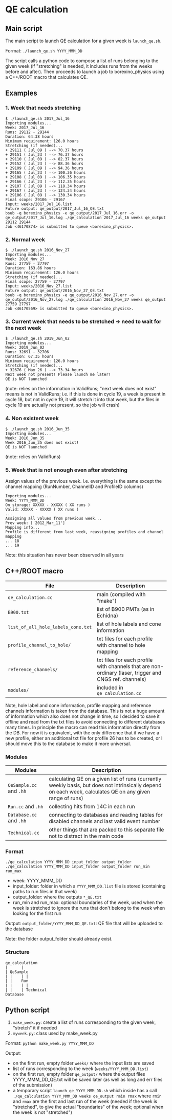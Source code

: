 # QE calculation

## Main script

The main script to launch QE calculation for a given week is ```launch_qe.sh```.

Format: ```./launch_qe.sh YYYY_MMM_DD```

The script calls a python code to compose a list of runs belonging to the given week (if "stretching" is needed, it includes runs from the weeks before and after). Then proceeds to launch a job to borexino_physics using a C++/ROOT macro that calculates QE.

## Examples

### 1. Week that needs stretching

```console
$ ./launch_qe.sh 2017_Jul_16
Importing modules...
Week: 2017_Jul_16
Runs: 29112 - 29144
Duration: 64.38 hours
Minimum requirement: 126.0 hours
Stretching (if needed)...
+ 29111 ( Jul_09 ) --> 70.37 hours
+ 29151 ( Jul_23 ) --> 76.37 hours
+ 29110 ( Jul_09 ) --> 82.37 hours
+ 29152 ( Jul_23 ) --> 88.36 hours
+ 29109 ( Jul_09 ) --> 94.36 hours
+ 29165 ( Jul_23 ) --> 100.36 hours
+ 29108 ( Jul_09 ) --> 106.35 hours
+ 29166 ( Jul_23 ) --> 112.35 hours
+ 29107 ( Jul_09 ) --> 118.34 hours
+ 29167 ( Jul_23 ) --> 124.34 hours
+ 29106 ( Jul_09 ) --> 130.34 hours
Final scope: 29106 - 29167
Input: weeks/2017_Jul_16.list
Future output: qe_output/2017_Jul_16_QE.txt
bsub -q borexino_physics -e qe_output/2017_Jul_16.err -o qe_output/2017_Jul_16.log ./qe_calculation 2017_Jul_16 weeks qe_output 29112 29144
Job <46170874> is submitted to queue <borexino_physics>.
```

### 2. Normal week

```console
$ ./launch_qe.sh 2016_Nov_27
Importing modules...
Week: 2016_Nov_27
Runs: 27759 - 27797
Duration: 163.86 hours
Minimum requirement: 126.0 hours
Stretching (if needed)...
Final scope: 27759 - 27797
Input: weeks/2016_Nov_27.list
Future output: qe_output/2016_Nov_27_QE.txt
bsub -q borexino_physics -e qe_output/2016_Nov_27.err -o qe_output/2016_Nov_27.log ./qe_calculation 2016_Nov_27 weeks qe_output 27759 27797
Job <46170569> is submitted to queue <borexino_physics>.
```

### 3. Current week that needs to be stretched -> need to wait for the next week

```console
$ ./launch_qe.sh 2019_Jun_02
Importing modules...
Week: 2019_Jun_02
Runs: 32691 - 32706
Duration: 67.35 hours
Minimum requirement: 126.0 hours
Stretching (if needed)...
+ 32676 ( May_26 ) --> 73.34 hours
Next week not present! Please launch me later!
QE is NOT launched
```

(note: relies on the information in ValidRuns; "next week does not exist" means is not in ValidRuns; i.e. if this is done in cycle 19, a week is present in cycle 18, but not in cycle 19, it will stretch it into that week, but the files in cycle 19 are actually not present, so the job will crash)

### 4. Non existent week

```console
$ ./launch_qe.sh 2016_Jun_35
Importing modules...
Week: 2016_Jun_35
Week 2016_Jun_35 does not exist!
QE is NOT launched
```

(note: relies on ValidRuns)

### 5. Week that is not enough even after stretching

Assign values of the previous week. I.e. everything is the same except the channel mapping (RunNumber, ChannelID and ProfileID columns)

```    
Importing modules...
Week: YYYY_MMM_DD
On storage: XXXXX - XXXXX ( XX runs )
Valid: XXXXX - XXXXX ( XX runs )
...    
Assigning all values from previous week...
Prev week: ['2012_Mar_11']
Mapping info...
Profile is different from last week, reassigning profiles and channel mapping
... 18
... 19
```
Note: this situation has never been observed in all years

## C++/ROOT macro

File  | Description
------------- | -------------
```qe_calculation.cc``` | main (compiled with "make")
```B900.txt``` | list of B900 PMTs (as in Echidna)
```list_of_all_hole_labels_cone.txt``` | list of hole labels and cone information
```profile_channel_to_hole/``` | txt files for each profile with channel to hole mapping
```reference_channels/``` | txt files for each profile with channels that are non-ordinary (laser, trigger and CNGS ref. channels)
```modules/``` | included in ```qe_calculation.cc```

Note, hole label and cone information, profile mapping and reference channels information is taken from the database. This is not a huge amount of information which also does not change in time, so I decided to save it offline and read from the txt files to avoid connecting to different databases many times. In principle the macro can read this information directly from the DB. For now it is equivalent, with the only difference that if we have a new profile, either an additional txt file for profile 26 has to be created, or I should move this to the database to make it more universal.

### Modules

Modules  | Description
----------------------- | ----------------
```QeSample.cc``` and ```.hh``` | calculating QE on a given list of runs (currently weekly basis, but does not intrinsically depend on each week, calculates QE on any given range of runs)
```Run.cc``` and ```.hh``` | collecting hits from 14C in each run
```Database.cc``` and ```.hh``` | connecting to databases and reading tables for disabled channels and last valid event number
```Technical.cc``` | other things that are packed to this separate file not to distract in the main code

### Format
```
./qe_calculation YYYY_MMM_DD input_folder output_folder
./qe_calculation YYYY_MMM_DD input_folder output_folder run_min run_max
```

- week: YYYY_MMM_DD
- input_folder: folder in which a ```YYYY_MMM_DD.list``` file is stored (containing paths to run files in that week)
- output_folder: where the outputs ```*_QE.txt```
- run_min and run_max: optional boundaries of the week, used when the week is stretched to ignore the runs that don't belong to the week when looking for the first run

Output: ```output_folder/YYYY_MMM_DD_QE.txt```: QE file that will be uploaded to the database

Note: the folder output_folder should already exist.


### Structure

```
qe_calculation
|      |   
| QeSample 
| |    | | 
| |    Run 
| |    | |
| |    | Technical
Database
```

## Python script

1. ```make_week.py```: create a list of runs corresponding to the given week, "stretch" it if needed
2. ```myweek.py```: class used by make_week.py

Format:
``` python make_week.py YYYY_MMM_DD ```	

Output:
* on the first run, empty folder ```weeks/``` where the input lists are saved
* list of runs corresponding to the week (```weeks/YYYY_MMM_DD.list```)
* on the first run, empty folder ```qe_output/``` where the output files YYYY_MMM_DD_QE.txt will be saved later (as well as long and err files of the submission)
* a temporary script ```launch_qe_YYYY_MMM_DD.sh``` which inside has a call ```./qe_calculation YYYY_MMM_DD weeks qe_output rmin rmax``` where ```rmin``` and ```rmax``` are the first and last run of the week (needed if the week is "stretched", to give the actual "boundaries" of the week; optional when the week is not "stretched")
